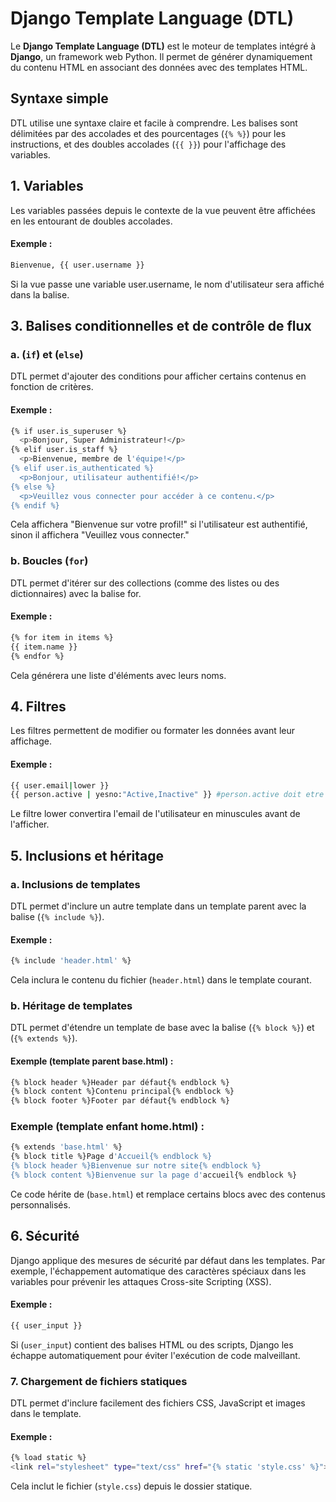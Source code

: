 # Django Template Language (DTL)

Le **Django Template Language (DTL)** est le moteur de templates intégré à **Django**, un framework web Python. Il permet de générer dynamiquement du contenu HTML en associant des données avec des templates HTML.

## Syntaxe simple
DTL utilise une syntaxe claire et facile à comprendre. Les balises sont délimitées par des accolades et des pourcentages (`{% %}`) pour les instructions, et des doubles accolades (`{{ }}`) pour l'affichage des variables.

## 1. Variables
Les variables passées depuis le contexte de la vue peuvent être affichées en les entourant de doubles accolades.

#### Exemple :
```bash
Bienvenue, {{ user.username }}
```
Si la vue passe une variable user.username, le nom d'utilisateur sera affiché dans la balise.

## 3. Balises conditionnelles et de contrôle de flux
### a. (`if`) et (`else`)
DTL permet d'ajouter des conditions pour afficher certains contenus en fonction de critères.

#### Exemple :
```bash
{% if user.is_superuser %}
  <p>Bonjour, Super Administrateur!</p>
{% elif user.is_staff %}
  <p>Bienvenue, membre de l'équipe!</p>
{% elif user.is_authenticated %}
  <p>Bonjour, utilisateur authentifié!</p>
{% else %}
  <p>Veuillez vous connecter pour accéder à ce contenu.</p>
{% endif %}

```
Cela affichera "Bienvenue sur votre profil!" si l'utilisateur est authentifié, sinon il affichera "Veuillez vous connecter."

### b. Boucles (`for`)
DTL permet d'itérer sur des collections (comme des listes ou des dictionnaires) avec la balise for.

#### Exemple :
```bash
{% for item in items %} 
{{ item.name }}
{% endfor %} 
```
Cela générera une liste d'éléments avec leurs noms.

## 4. Filtres
Les filtres permettent de modifier ou formater les données avant leur affichage.

#### Exemple :
```bash
{{ user.email|lower }}
{{ person.active | yesno:"Active,Inactive" }} #person.active doit etre Boolean
```
Le filtre lower convertira l'email de l'utilisateur en minuscules avant de l'afficher.

## 5. Inclusions et héritage
### a. Inclusions de templates
DTL permet d'inclure un autre template dans un template parent avec la balise (`{% include %}`).

#### Exemple :
```bash
{% include 'header.html' %}
```
Cela inclura le contenu du fichier (`header.html`) dans le template courant.

### b. Héritage de templates
DTL permet d'étendre un template de base avec la balise (`{% block %}`) et (`{% extends %}`).

#### Exemple (template parent base.html) :
```bash
{% block header %}Header par défaut{% endblock %} 
{% block content %}Contenu principal{% endblock %}  
{% block footer %}Footer par défaut{% endblock %}
```
### Exemple (template enfant home.html) :
```bash
{% extends 'base.html' %} 
{% block title %}Page d'Accueil{% endblock %} 
{% block header %}Bienvenue sur notre site{% endblock %} 
{% block content %}Bienvenue sur la page d'accueil{% endblock %}
```
Ce code hérite de (`base.html`) et remplace certains blocs avec des contenus personnalisés.

## 6. Sécurité
Django applique des mesures de sécurité par défaut dans les templates. Par exemple, l'échappement automatique des caractères spéciaux dans les variables pour prévenir les attaques Cross-site Scripting (XSS).

#### Exemple :
```bash
{{ user_input }}
```
Si (`user_input`) contient des balises HTML ou des scripts, Django les échappe automatiquement pour éviter l'exécution de code malveillant.

### 7. Chargement de fichiers statiques
DTL permet d'inclure facilement des fichiers CSS, JavaScript et images dans le template.

#### Exemple :
```bash
{% load static %}
<link rel="stylesheet" type="text/css" href="{% static 'style.css' %}">
```
Cela inclut le fichier (`style.css`) depuis le dossier statique. 













